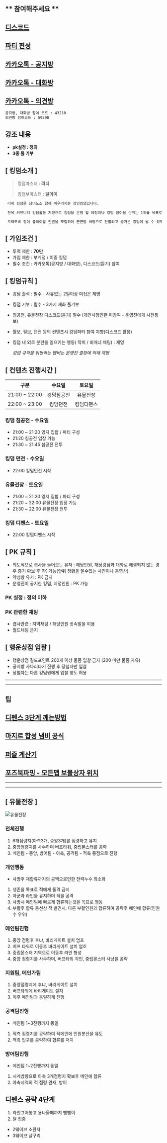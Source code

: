
## ** 참여해주세요 **

## [디스코드](https://discord.gg/yufuZH9NKE)

## [파티 편성](https://docs.google.com/spreadsheets/d/1ZmqVB0v5BhWB3MoBMEtAPjRERrNWiBQsOntKVwJMpHY/edit?usp=sharing) 

## [카카오톡 - 공지방](https://open.kakao.com/o/gydbRCid)

## [카카오톡 - 대화방](https://open.kakao.com/o/gfkMyued)

## [카카오톡 - 의견방](https://open.kakao.com/o/g9tzFOid)

```sh
공지방, 대화방 참여 코드 : 43210
의견방 참여코드 : 59590
```

## 강조 내용

- __pk설정 : 정의__
- __3종 풀 기부__


## [ **킹덤소개** ]



> 킹덤마스터 :  __려늬__
> 
> 킹덤부마스터 :  __달아이__


```sh
 러쉬 킹덤은 남녀노소 함께 어우러지는 성인킹덤입니다.
 
 친목 커뮤니티 킹덤활동 지향으로 킹덤을 운영 할 예정이나 킹덤 참여율 순위는 1위를 목표로 단합심이 높은 킹덤입니다.

 오래도록 같이 플레이할 인원을 모집하여 끈끈함 바탕으로 단합되고 즐거운 킹덤이 될 수 있도록 운영하겠습니다. 
```



## [ **가입조건** ]

- 투력 제한 :  __70만__
- 가입 제한 :  부계정 / 이중 킹덤
- 필수 조건 :  카카오톡(공지방 / 대화방), 디스코드(듣기) 참여 


## [ **킹덤규칙** ]



- 킹덤 출석 : 필수 - 사유없는 2일이상 미접은 제명

- 킹덤 기부 : 필수 - 3가지 재화 풀기부

- 침공전, 유물전장  디스코드(듣기) 필수 (개인사정인한 미참여 - 운영진에게 사전통보)

- 월보, 필보, 던전 등의 컨텐츠시 킹덤파티 참여 지향(디스코드 활용)

- 킹덤 내 외로 분란을 일으키는 행동( 막피 / 비매너 채팅) : 제명



  _킹덤 규칙을 위반하는 멤버는 운영진 결정에 의해 제명_



## [ **컨텐츠 진행시간** ]

|     구분     |  수요일    |   토요일   |
|:------------:|:---------:|:---------:|
|21:00 ~ 22:00 | 킹덤침공전 | 유물전장   |
|22:00 ~ 23:00 | 킹덤던전   | 킹덤디펜스 |



### 킹덤 침공전 - 수요일
- 21:00 ~ 21:20 영지 집합 / 파티 구성
- 21:20         침공전 입장 가능
- 21:30 ~ 21:45 침공전 전투

### 킹덤 던전 - 수요일
- 22:00 킹덤던전 시작


### 유물전장 - 토요일
- 21:00 ~ 21:20 영지 집합 / 파티 구성
- 21:20 ~ 22:00 유물전장 입장 가능
- 21:30 ~ 22:00 유물전장 전투



### 킹덤 디펜스 - 토요일
- 22:00 킹덤디펜스 시작



## [ **PK 규칙** ]
- 의도적으로 겹사을 들어오는 유저 : 해당인원, 해당킹덤과 대화로 해결되지 않는 경우 증거 확보 후 PK 가능(앞뒤 정황을 알수있는 사진이나 동영상)
- 악성향 유저 : PK 금지
- 운영진이 공지한 킹덤, 지정인원 : PK 가능


### PK 설정 : __정의__ 이하


### PK 관련한 채팅
- 겹사관련 : 지역채팅 / 해당인원 귓속말을 이용 
- 월드채팅 금지


## [ **행운상점 입찰** ]
- 행운상점 길드포인트 200개 이상 물품 입찰 금지 (200 미만 물품 자유)
- 공지방 사다리타기 진행 후 당첨자만 입찰
- 당첨자는 다른 킹덤원에게 입찰 양도 허용

* * *
* * *


## 팁
## [디펜스 3단계 깨는방법](https://www.youtube.com/watch?v=MxtLjaap2T8)
## [마지르 합성 냄비 공식](https://m.cafe.naver.com/hsite/68748)
## [퍼즐 계산기](https://myar.tistory.com/entry/ninokuni-tetro-puzzle-calculator)
## [포즈북파밍 - 모든맵 보물상자 위치](https://forum.netmarble.com/enn_ko/view/27/84927)

* * *
* * *


## [ **유물전장** ]
![유물전장](./map.png)


### 전체진행
1. 6개점령지(아측3개, 중앙3개)를 점령하고 유지
2. 중앙점령지를 사수하며 버프타워, 중립몬스터를 공략
3. 메인팀 - 중앙, 방어팀 - 아측, 공격팀 - 적측 중점으로 진행


### 개인행동 
- 사망후 재합류까지의 공백으로인한 전력누수 최소화
1. 생존을 목표로 적에게 돌격 금지
2. 아군과 라인을 유지하며 적을 공격
3. 사망시 메인팀에 빠르게 합류하는것을 목표로 행동
4. 부활후 합류 동선상 적 발견시, 다른 부활인원과 합류하여 공략후 메인에 합류(인원수 우위)



### 메인팀진행
1. 중앙 점령후 후냐, 바리게이트 설치 엄호
2. 버프 타워로 이동후 바리게이트 설치 엄호
3. 중립몬스터 지역으로 이동후 라인 형성
4. 중앙 점령지를 사수하며, 버프타워 각인, 중립몬스터 사냥을 공략



### 지원팀, 메인가팀
1. 중앙점령지에 후냐, 바리게이트 설치
2. 버프타워에 바리게이트 설치
3. 이후 메인팀과 동일하게 진행



### 공격팀진행 
- 메인팀 1~3진행까지 동일
1. 적측 점령지를 공략하여 적메인에 인원분산을 유도
2. 적측 입구를 공략하여 합류를 저지



### 방어팀진행 
- 메인팀 1~2진행까지 동일
1. 시계방향으로 아측 3개점령지 확보후 메인에 합류
2. 아측지역의 적 점령 견재, 방어


## 디펜스 공략 4단계

1. 라인그어놓고 용나올때까지 뺑뺑이
2. 딜 집중
 - 2웨이브 소환자
 - 3웨이브 날구리

